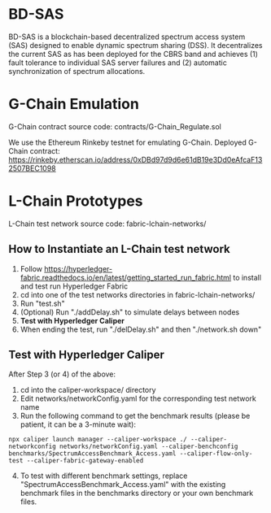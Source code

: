 # BD-SAS

BD-SAS is a blockchain-based decentralized spectrum access system (SAS) designed to enable dynamic spectrum sharing (DSS). It decentralizes the current SAS as has been deployed for the CBRS band and achieves (1) fault tolerance to individual SAS server failures and (2) automatic synchronization of spectrum allocations.

# G-Chain Emulation
G-Chain contract source code: contracts/G-Chain_Regulate.sol

We use the Ethereum Rinkeby testnet for emulating G-Chain. Deployed G-Chain contract: https://rinkeby.etherscan.io/address/0xDBd97d9d6e61dB19e3Dd0eAfcaF132507BEC1098

# L-Chain Prototypes
L-Chain test network source code: fabric-lchain-networks/

## How to Instantiate an L-Chain test network
1. Follow https://hyperledger-fabric.readthedocs.io/en/latest/getting_started_run_fabric.html to install and test run Hyperledger Fabric
2. cd into one of the test networks directories in fabric-lchain-networks/
3. Run "test.sh"
4. (Optional) Run "./addDelay.sh" to simulate delays between nodes
5. **Test with Hyperledger Caliper**
6. When ending the test, run "./delDelay.sh" and then "./network.sh down" 

## Test with Hyperledger Caliper
After Step 3 (or 4) of the above:
1. cd into the caliper-workspace/ directory
2. Edit networks/networkConfig.yaml for the corresponding test network name
3. Run the following command to get the benchmark results (please be patient, it can be a 3-minute wait):
```
npx caliper launch manager --caliper-workspace ./ --caliper-networkconfig networks/networkConfig.yaml --caliper-benchconfig benchmarks/SpectrumAccessBenchmark_Access.yaml --caliper-flow-only-test --caliper-fabric-gateway-enabled
```
4. To test with different benchmark settings, replace "SpectrumAccessBenchmark_Access.yaml" with the existing benchmark files in the benchmarks directory or your own benchmark files.

